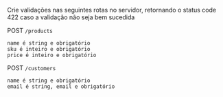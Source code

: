 Crie validações nas seguintes rotas no servidor, retornando o status code 422 caso a validação não seja bem sucedida 

POST `/products`

    name é string e obrigatório
    sku é inteiro e obrigatório
    price é inteiro e obrigatório

POST `/customers` 

    name é string e obrigatório
    email é string, email e obrigatório
